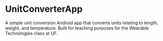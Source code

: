 # UnitConverterApp
A simple unit conversion Android app that converts units relating to length, weight, and temperature. Built for teaching purposes for the Wearable Technologies class at UF.
